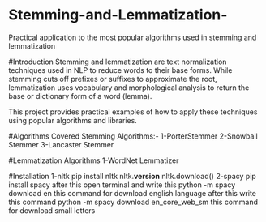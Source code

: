 # Stemming-and-Lemmatization-
Practical application to the most popular algorithms used in stemming and lemmatization

#Introduction
Stemming and lemmatization are text normalization techniques used in NLP to reduce words to their base forms. While stemming cuts off prefixes or suffixes to approximate the root, lemmatization uses vocabulary and morphological analysis to return the base or dictionary form of a word (lemma).

This project provides practical examples of how to apply these techniques using popular algorithms and libraries.

#Algorithms Covered
 Stemming Algorithms:-
 1-PorterStemmer
 2-Snowball Stemmer
 3-Lancaster Stemmer

 #Lemmatization Algorithms
 1-WordNet Lemmatizer

 #Installation
 1-nltk
 pip install nltk
 nltk.__version__
 nltk.download()
 2-spacy
 pip install spacy 
 after this open terminal 
 and write this 
 python -m spacy download en 
 this command for download english language 
 after this write this command 
 python -m spacy download en_core_web_sm 
 this command for download small letters

